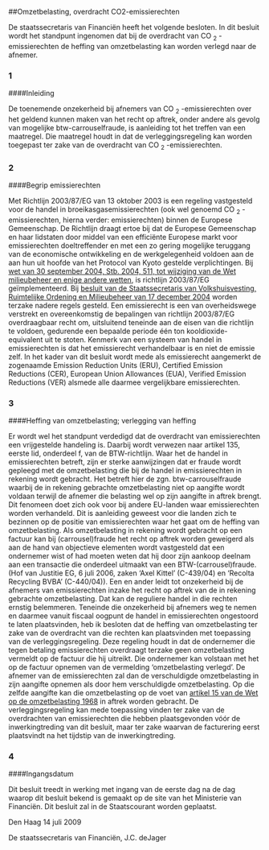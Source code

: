 <meta http-equiv='Content-Type' content='text/html; charset=utf-8' />

##Omzetbelasting, overdracht CO2-emissierechten

De staatssecretaris van Financiën heeft het volgende besloten. In dit besluit wordt het standpunt ingenomen dat bij de overdracht van CO <sub>2</sub> -emissierechten de heffing van omzetbelasting kan worden verlegd naar de afnemer.    
### 1  

####Inleiding

De toenemende onzekerheid bij afnemers van CO <sub>2</sub> -emissierechten over het geldend kunnen maken van het recht op aftrek, onder andere als gevolg van mogelijke btw-carrouselfraude, is aanleiding tot het treffen van een maatregel. Die maatregel houdt in dat de verleggingsregeling kan worden toegepast ter zake van de overdracht van CO <sub>2</sub> -emissierechten.    
### 2  

####Begrip emissierechten

Met Richtlijn 2003/87/EG van 13 oktober 2003 is een regeling vastgesteld voor de handel in broeikasgasemissierechten (ook wel genoemd CO <sub>2</sub> -emissierechten, hierna verder: emissierechten) binnen de Europese Gemeenschap. De Richtlijn draagt ertoe bij dat de Europese Gemeenschap en haar lidstaten door middel van een efficiënte Europese markt voor emissierechten doeltreffender en met een zo gering mogelijke teruggang van de economische ontwikkeling en de werkgelegenheid voldoen aan de aan hun uit hoofde van het Protocol van Kyoto gestelde verplichtingen. Bij [wet van 30 september 2004, Stb. 2004, 511, tot wijziging van de Wet milieubeheer en enige andere wetten](../../../../../wet/implementatiewet/eg-richtlijn/handel/in/broeikasgasemissierechten/BWBR0017265/README.md), is richtlijn 2003/87/EG geïmplementeerd. Bij [besluit van de Staatssecretaris van Volkshuisvesting, Ruimtelijke Ordening en Milieubeheer van 17 december 2004](../../../../../AMvB/besluit/handel/in/emissierechten/BWBR0017779/README.md) worden terzake nadere regels gesteld. Een emissierecht is een van overheidswege verstrekt en overeenkomstig de bepalingen van richtlijn 2003/87/EG overdraagbaar recht om, uitsluitend teneinde aan de eisen van die richtlijn te voldoen, gedurende een bepaalde periode één ton kooldioxide-equivalent uit te stoten. Kenmerk van een systeem van handel in emissierechten is dat het emissierecht verhandelbaar is en niet de emissie zelf. In het kader van dit besluit wordt mede als emissierecht aangemerkt de zogenaamde Emission Reduction Units (ERU), Certified Emission Reductions (CER), European Union Allowances (EUA), Verified Emission Reductions (VER) alsmede alle daarmee vergelijkbare emissierechten.    
### 3  

####Heffing van omzetbelasting; verlegging van heffing

Er wordt wel het standpunt verdedigd dat de overdracht van emissierechten een vrijgestelde handeling is. Daarbij wordt verwezen naar artikel 135, eerste lid, onderdeel f, van de BTW-richtlijn. Waar het de handel in emissierechten betreft, zijn er sterke aanwijzingen dat er fraude wordt gepleegd met de omzetbelasting die bij de handel in emissierechten in rekening wordt gebracht. Het betreft hier de zgn. btw-carrouselfraude waarbij de in rekening gebrachte omzetbelasting niet op aangifte wordt voldaan terwijl de afnemer die belasting wel op zijn aangifte in aftrek brengt. Dit fenomeen doet zich ook voor bij andere EU-landen waar emissierechten worden verhandeld. Dit is aanleiding geweest voor die landen zich te bezinnen op de positie van emissierechten waar het gaat om de heffing van omzetbelasting. Als omzetbelasting in rekening wordt gebracht op een factuur kan bij (carrousel)fraude het recht op aftrek worden geweigerd als aan de hand van objectieve elementen wordt vastgesteld dat een ondernemer wist of had moeten weten dat hij door zijn aankoop deelnam aan een transactie die onderdeel uitmaakt van een BTW-(carrousel)fraude. (Hof van Justitie EG, 6 juli 2006, zaken ‘Axel Kittel’ (C-439/04) en ‘Recolta Recycling BVBA’ (C-440/04)). Een en ander leidt tot onzekerheid bij de afnemers van emissierechten inzake het recht op aftrek van de in rekening gebrachte omzetbelasting. Dat kan de reguliere handel in die rechten ernstig belemmeren. Teneinde die onzekerheid bij afnemers weg te nemen en daarmee vanuit fiscaal oogpunt de handel in emissierechten ongestoord te laten plaatsvinden, heb ik besloten dat de heffing van omzetbelasting ter zake van de overdracht van die rechten kan plaatsvinden met toepassing van de verleggingsregeling. Deze regeling houdt in dat de ondernemer die tegen betaling emissierechten overdraagt terzake geen omzetbelasting vermeldt op de factuur die hij uitreikt. Die ondernemer kan volstaan met het op de factuur opnemen van de vermelding ‘omzetbelasting verlegd’. De afnemer van de emissierechten zal dan de verschuldigde omzetbelasting in zijn aangifte opnemen als door hem verschuldigde omzetbelasting. Op die zelfde aangifte kan die omzetbelasting op de voet van [artikel 15 van de Wet op de omzetbelasting 1968](../../../../../wet/wet/op/de/omzetbelasting/1968/BWBR0002629/README.md) in aftrek worden gebracht. De verleggingsregeling kan mede toepassing vinden ter zake van de overdrachten van emissierechten die hebben plaatsgevonden vóór de inwerkingtreding van dit besluit, maar ter zake waarvan de facturering eerst plaatsvindt na het tijdstip van de inwerkingtreding.    
### 4  

####Ingangsdatum

Dit besluit treedt in werking met ingang van de eerste dag na de dag waarop dit besluit bekend is gemaakt op de site van het Ministerie van Financiën.      Dit besluit zal in de Staatscourant worden geplaatst.   

Den Haag 
14 juli 2009   

De 
staatssecretaris van Financiën, 
J.C. deJager   
